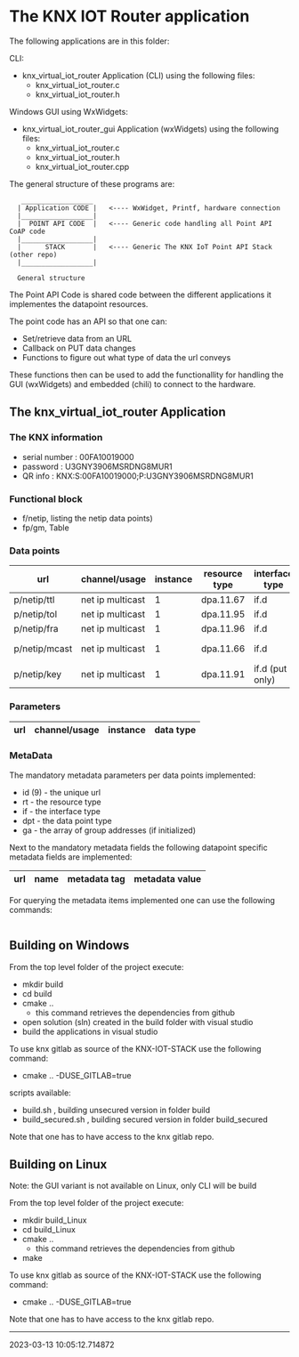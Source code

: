 # The KNX IOT Router application

The following applications are in this folder:

CLI:

- knx_virtual_iot_router Application (CLI) using the following files:
  - knx_virtual_iot_router.c
  - knx_virtual_iot_router.h

Windows GUI using WxWidgets:

- knx_virtual_iot_router_gui Application (wxWidgets) using the following files:
  - knx_virtual_iot_router.c
  - knx_virtual_iot_router.h
  - knx_virtual_iot_router.cpp

The general structure of these programs are:

```
   __________________
  | Application CODE |   <---- WxWidget, Printf, hardware connection
  |__________________|
  |  POINT API CODE  |   <---- Generic code handling all Point API CoAP code
  |__________________|
  |      STACK       |   <---- Generic The KNX IoT Point API Stack (other repo)
  |__________________|

  General structure
```

The Point API Code is shared code between the different applications
it implementes the datapoint resources.

The point code has an API so that one can:

- Set/retrieve data from an URL
- Callback on PUT data changes
- Functions to figure out what type of data the url conveys

These functions then can be used to add the functionallity for
handling the GUI (wxWidgets) and embedded (chili) to connect to the hardware.

## The knx_virtual_iot_router Application

### The KNX information

- serial number : 00FA10019000
- password : U3GNY3906MSRDNG8MUR1
- QR info : KNX:S:00FA10019000;P:U3GNY3906MSRDNG8MUR1

### Functional block

- f/netip, listing the netip data points)
- fp/gm, Table

### Data points

| url  | channel/usage       | instance |resource type | interface type | data type |
|------| --------------------| -------- | -------------| ---------------|-----------|
|p/netip/ttl| net ip multicast | 1 | dpa.11.67 | if.d |integer|
|p/netip/tol| net ip multicast | 1 | dpa.11.95 | if.d |integer|
|p/netip/fra| net ip multicast | 1 | dpa.11.96 | if.d |integer|
|p/netip/mcast| net ip multicast | 1 | dpa.11.66 | if.d  | binary string|
|p/netip/key| net ip multicast | 1 | dpa.11.91 | if.d (put only) |binary string|

### Parameters

| url  | channel/usage   | instance | data type |
|------| ----------------| ---------| --------- |

### MetaData

The mandatory metadata parameters per data points implemented:

- id (9) - the unique url
- rt - the resource type
- if - the interface type
- dpt - the data point type
- ga - the array of group addresses (if initialized)

Next to the mandatory metadata fields the following datapoint specific metadata fields are implemented:

| url  | name   | metadata tag | metadata value |
|------| ----------------| ---------| --------- |

For querying the metadata items implemented one can use the following commands:

```
```

## Building on Windows

From the top level folder of the project execute:

- mkdir build
- cd build
- cmake ..
  - this command retrieves the dependencies from github
- open solution (sln) created in the build folder with visual studio
- build the applications in visual studio

To use knx gitlab as source of the KNX-IOT-STACK use the following command:

- cmake .. -DUSE_GITLAB=true

scripts available:

- build.sh , building unsecured version in folder build
- build_secured.sh , building secured version in folder build_secured

Note that one has to have access to the knx gitlab repo.

## Building on Linux

Note: the GUI variant is not available on Linux, only CLI will be build

From the top level folder of the project execute:

- mkdir build_Linux
- cd build_Linux
- cmake ..
  - this command retrieves the dependencies from github
- make

To use knx gitlab as source of the KNX-IOT-STACK use the following command:

- cmake .. -DUSE_GITLAB=true

Note that one has to have access to the knx gitlab repo.


***

2023-03-13 10:05:12.714872

